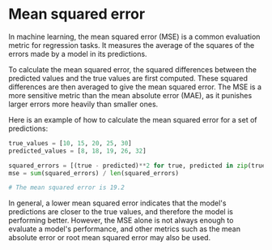 # Mean squared error

In machine learning, the mean squared error (MSE) is a common evaluation metric for regression tasks. It measures the average of the squares of the errors made by a model in its predictions.

To calculate the mean squared error, the squared differences between the predicted values and the true values are first computed. These squared differences are then averaged to give the mean squared error. The MSE is a more sensitive metric than the mean absolute error (MAE), as it punishes larger errors more heavily than smaller ones.

Here is an example of how to calculate the mean squared error for a set of predictions:

```python
true_values = [10, 15, 20, 25, 30]
predicted_values = [8, 18, 19, 26, 32]

squared_errors = [(true - predicted)**2 for true, predicted in zip(true_values, predicted_values)]
mse = sum(squared_errors) / len(squared_errors)

# The mean squared error is 19.2
```

In general, a lower mean squared error indicates that the model's predictions are closer to the true values, and therefore the model is performing better. However, the MSE alone is not always enough to evaluate a model's performance, and other metrics such as the mean absolute error or root mean squared error may also be used.
